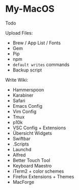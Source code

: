 # My-MacOS

Todo

Upload Files:
* Brew / App List / Fonts
* Gem
* Pip
* npm
* `default writes` commands
* Backup script

Write Wiki:
* Hammerspoon
* Karabiner
* Safari
* Emacs Config
* Vim Config
* Tmux
* p10k
* VSC Config + Extensions
* Übersicht Widgets
* Swiftbar
* .Scripts
* Launchd
* Alfred
* Better Touch Tool
* Keyboard Maestro
* iTerm2 + color schemes
* Firefox Extensions + Themes
* MacForge
